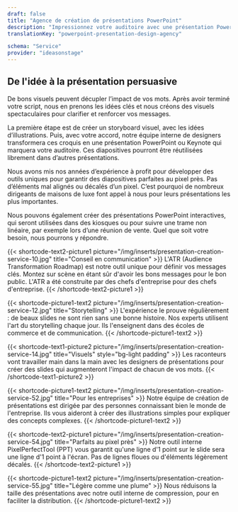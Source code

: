 ```yaml
---
draft: false
title: "Agence de création de présentations PowerPoint"
description: "Impressionnez votre auditoire avec une présentation PowerPoint de qualité professionnelle. Nos services sont utilisés par les plus grandes marques."
translationKey: "powerpoint-presentation-design-agency"

schema: "Service"
provider: "ideasonstage"
---
```


## De l'idée à la présentation persuasive
De bons visuels peuvent décupler l’impact de vos mots. Après avoir terminé votre script, nous en prenons les idées clés et nous créons des visuels spectaculaires pour clarifier et renforcer vos messages.

La première étape est de créer un storyboard visuel, avec les idées d’illustrations. Puis, avec votre accord, notre équipe interne de designers transformera ces croquis en une présentation PowerPoint ou Keynote qui marquera votre auditoire. Ces diapositives pourront être réutilisées librement dans d’autres présentations.

Nous avons mis nos années d’expérience à profit pour développer des outils uniques pour garantir des diapositives parfaites au pixel près. Pas d’éléments mal alignés ou décalés d’un pixel. C’est pourquoi de nombreux dirigeants de maisons de luxe font appel à nous pour leurs présentations les plus importantes.

Nous pouvons également créer des présentations PowerPoint interactives, qui seront utilisées dans des kiosques ou pour suivre une trame non linéaire, par exemple lors d’une réunion de vente. Quel que soit votre besoin, nous pourrons y répondre.

{{< shortcode-text2-picture1 picture="/img/inserts/presentation-creation-service-10.jpg" title="Conseil en communication" >}}
L'ATR (Audience Transformation Roadmap) est notre outil unique pour définir vos messages clés. Montez sur scène en étant sûr d'avoir les bons messages pour le bon public. L'ATR a été construite par des chefs d'entreprise pour des chefs d'entreprise.
{{< /shortcode-text2-picture1 >}}

{{< shortcode-picture1-text2 picture="/img/inserts/presentation-creation-service-12.jpg" title="Storytelling" >}}
L'expérience le prouve régulièrement : de beaux slides ne sont rien sans une bonne histoire. Nos experts utilisent l'art du storytelling chaque jour. Ils l'enseignent dans des écoles de commerce et de communication.
{{< /shortcode-picture1-text2 >}}

{{< shortcode-text1-picture2 picture="/img/inserts/presentation-creation-service-14.jpg" title="Visuels" style="bg-light padding" >}}
Les raconteurs vont travailler main dans la main avec les designers de présentations pour créer des slides qui augmenteront l'impact de chacun de vos mots.
{{< /shortcode-text1-picture2 >}}

{{< shortcode-picture1-text2 picture="/img/inserts/presentation-creation-service-52.jpg" title="Pour les entreprises" >}}
Notre équipe de création de présentations est dirigée par des personnes connaissant bien le monde de l'entreprise. Ils vous aideront à créer des illustrations simples pour expliquer des concepts complexes.
{{< /shortcode-picture1-text2 >}}

{{< shortcode-text2-picture1 picture="/img/inserts/presentation-creation-service-54.jpg" title="Parfaits au pixel près" >}}
Notre outil interne PixelPerfectTool (PPT) vous garantit qu'une ligne d'1 point sur le slide sera une ligne d'1 point à l'écran. Pas de lignes floues ou d'éléments légèrement décalés.
{{< /shortcode-text2-picture1 >}}

{{< shortcode-picture1-text2 picture="/img/inserts/presentation-creation-service-55.jpg" title="Légère comme une plume" >}}
Nous réduisons la taille des présentations avec notre outil interne de compression, pour en faciliter la distribution.
{{< /shortcode-picture1-text2 >}}

